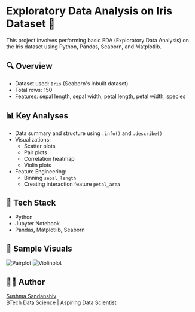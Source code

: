 # Exploratory Data Analysis on Iris Dataset 🌸

This project involves performing basic EDA (Exploratory Data Analysis) on the Iris dataset using Python, Pandas, Seaborn, and Matplotlib.

## 🔍 Overview

- Dataset used: `Iris` (Seaborn's inbuilt dataset)
- Total rows: 150
- Features: sepal length, sepal width, petal length, petal width, species

## 📊 Key Analyses

- Data summary and structure using `.info()` and `.describe()`
- Visualizations:
  - Scatter plots
  - Pair plots
  - Correlation heatmap
  - Violin plots
- Feature Engineering:
  - Binning `sepal_length`
  - Creating interaction feature `petal_area`

## 🧰 Tech Stack

- Python
- Jupyter Notebook
- Pandas, Matplotlib, Seaborn

## 📸 Sample Visuals

![Pairplot](![image](https://github.com/user-attachments/assets/1a26bb9b-32d6-4a69-a853-e0649b6c47da)
)
![Violinplot](![image](https://github.com/user-attachments/assets/b1a51291-5f4c-4d82-91fb-7f048c3a890d)
)

## 🙋‍♀️ Author

[Sushma Sandanshiv](https://www.linkedin.com/in/sushma-sandanshiv-2740422b7)  
BTech Data Science | Aspiring Data Scientist
